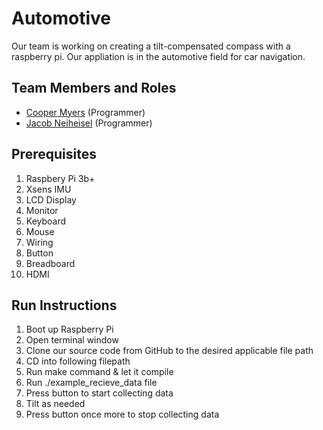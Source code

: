 # Automotive
Our team is working on creating a tilt-compensated compass with a raspberry pi. Our appliation is in the automotive field for car navigation.

## Team Members and Roles

* [Cooper Myers](https://github.com/cooperalanmyers/CIS350-HW2-Myers) (Programmer)
* [Jacob Neiheisel](https://github.com/jneiheisel98/CIS350-HW2-Neiheisel) (Programmer)

## Prerequisites
1. Raspbery Pi 3b+
2. Xsens IMU
3. LCD Display
4. Monitor
5. Keyboard
6. Mouse
7. Wiring
8. Button
9. Breadboard
10. HDMI

## Run Instructions

1. Boot up Raspberry Pi
2. Open terminal window
3. Clone our source code from GitHub to the desired applicable file path
4. CD into following filepath
5. Run make command & let it compile
6. Run ./example_recieve_data file
7. Press button to start collecting data
8. Tilt as needed
9. Press button once more to stop collecting data
